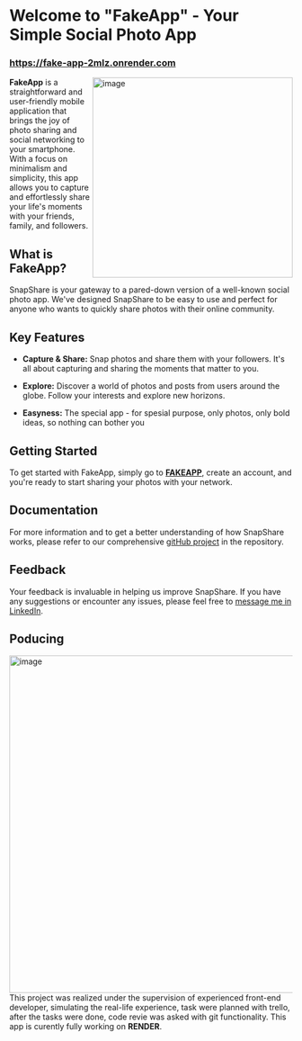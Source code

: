 # Welcome to "FakeApp" - Your Simple Social Photo App
### https://fake-app-2mlz.onrender.com

<img width="356" align="right" alt="image" src="https://github.com/555java/master-project/assets/60987187/eb5c7c6c-35bf-4535-bc6d-cdffca2b08cb">

**FakeApp** is a straightforward and user-friendly mobile application that brings the joy of photo sharing and social networking to your smartphone. With a focus on minimalism and simplicity, this app allows you to capture and effortlessly share your life's moments with your friends, family, and followers.

## What is FakeApp?

SnapShare is your gateway to a pared-down version of a well-known social photo app. We've designed SnapShare to be easy to use and perfect for anyone who wants to quickly share photos with their online community.

## Key Features

- **Capture & Share:** Snap photos and share them with your followers. It's all about capturing and sharing the moments that matter to you.

- **Explore:** Discover a world of photos and posts from users around the globe. Follow your interests and explore new horizons.

- **Easyness:** The special app - for spesial purpose, only photos, only bold ideas, so nothing can bother you

## Getting Started

To get started with FakeApp, simply  go to [**FAKEAPP**](https://fake-app-2mlz.onrender.com), create an account, and you're ready to start sharing your photos with your network.

## Documentation

For more information and to get a better understanding of how SnapShare works, please refer to our comprehensive [gitHub project](https://github.com/555java/master-project) in the repository.


## Feedback

Your feedback is invaluable in helping us improve SnapShare. If you have any suggestions or encounter any issues, please feel free to [message me in LinkedIn](https://www.linkedin.com/in/inessarotnova/).





## Poducing
<img width="600" align="left" alt="image" src="https://github.com/555java/master-project/assets/60987187/0db0131d-8cd3-43c3-9fbe-b23d94bd2b17">

This project was realized under the supervision of experienced front-end developer, simulating the real-life experience, task were planned with trello, after the tasks were done, code revie was asked with git functionality.
This app is curently fully working on **RENDER**.







